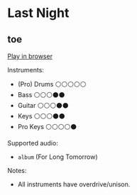 # Last Night

## toe


[Play in browser](http://pages.cs.wisc.edu/~tolly/customs/?title=last-night&artist=toe)

Instruments:

  * (Pro) Drums ⚪️⚪️⚪️⚪️⚪️
  * Bass ⚪️⚪️⚪️⚫️⚫️
  * Guitar ⚪️⚪️⚪️⚫️⚫️
  * Keys ⚪️⚪️⚪️⚫️⚫️
  * Pro Keys ⚪️⚪️⚪️⚪️⚫️

Supported audio:

  * `album` (For Long Tomorrow)

Notes:

  * All instruments have overdrive/unison.

